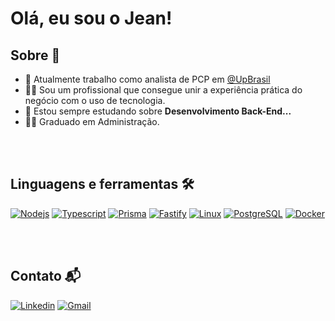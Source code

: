 <h1 align="left">Olá, eu sou o Jean!</h1>



<!-- About -->

## Sobre 🚀

- 🔭  Atualmente trabalho como analista de PCP em [@UpBrasil](https://www.linkedin.com/company/up-brasil)
-  :man_technologist:   Sou um profissional que consegue unir a experiência prática do negócio com o uso de tecnologia.
- 🌱  Estou sempre estudando sobre **Desenvolvimento Back-End...**
- 👨‍🎓  Graduado em Administração.


<br>


<br>

## Linguagens e ferramentas 🛠️

[![Nodejs](https://img.shields.io/badge/-05122A?logo=node.js&logoColor=white)](https://nodejs.org/en)
[![Typescript](https://img.shields.io/badge/-05122A?logo=typescript&logoColor=white)](https://www.typescriptlang.org/)
[![Prisma](https://img.shields.io/badge/-05122A?logo=prisma&logoColor=white)](https://www.prisma.io/)
[![Fastify](https://img.shields.io/badge/-05122A?logo=fastify&logoColor=white)](https://fastify.dev/)
[![Linux](https://img.shields.io/badge/-05122A?logo=linux&logoColor=white)](https://www.linux.org)
[![PostgreSQL](https://img.shields.io/badge/-05122A?logo=postgresql&logoColor=white)](https://www.postgresql.org)
[![Docker](https://img.shields.io/badge/-05122A?logo=docker&logoColor=white)](https://www.docker.com)


<br>
<br>

## Contato 📬

[![Linkedin](https://img.shields.io/badge/-05122A?logo=linkedin&logoColor=white)](https://www.linkedin.com/in/jeanlimarodovalho)
[![Gmail](https://img.shields.io/badge/-05122A?logo=gmail&logoColor=white)](mailto:jeanrodovalho16@gmail.com)
<br>


